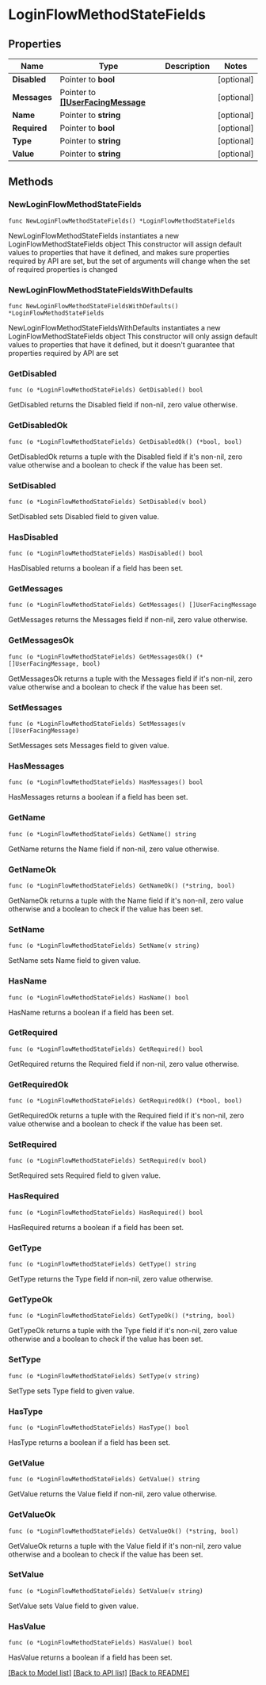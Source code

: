 # LoginFlowMethodStateFields

## Properties

Name | Type | Description | Notes
------------ | ------------- | ------------- | -------------
**Disabled** | Pointer to **bool** |  | [optional] 
**Messages** | Pointer to [**[]UserFacingMessage**](UserFacingMessage.md) |  | [optional] 
**Name** | Pointer to **string** |  | [optional] 
**Required** | Pointer to **bool** |  | [optional] 
**Type** | Pointer to **string** |  | [optional] 
**Value** | Pointer to **string** |  | [optional] 

## Methods

### NewLoginFlowMethodStateFields

`func NewLoginFlowMethodStateFields() *LoginFlowMethodStateFields`

NewLoginFlowMethodStateFields instantiates a new LoginFlowMethodStateFields object
This constructor will assign default values to properties that have it defined,
and makes sure properties required by API are set, but the set of arguments
will change when the set of required properties is changed

### NewLoginFlowMethodStateFieldsWithDefaults

`func NewLoginFlowMethodStateFieldsWithDefaults() *LoginFlowMethodStateFields`

NewLoginFlowMethodStateFieldsWithDefaults instantiates a new LoginFlowMethodStateFields object
This constructor will only assign default values to properties that have it defined,
but it doesn't guarantee that properties required by API are set

### GetDisabled

`func (o *LoginFlowMethodStateFields) GetDisabled() bool`

GetDisabled returns the Disabled field if non-nil, zero value otherwise.

### GetDisabledOk

`func (o *LoginFlowMethodStateFields) GetDisabledOk() (*bool, bool)`

GetDisabledOk returns a tuple with the Disabled field if it's non-nil, zero value otherwise
and a boolean to check if the value has been set.

### SetDisabled

`func (o *LoginFlowMethodStateFields) SetDisabled(v bool)`

SetDisabled sets Disabled field to given value.

### HasDisabled

`func (o *LoginFlowMethodStateFields) HasDisabled() bool`

HasDisabled returns a boolean if a field has been set.

### GetMessages

`func (o *LoginFlowMethodStateFields) GetMessages() []UserFacingMessage`

GetMessages returns the Messages field if non-nil, zero value otherwise.

### GetMessagesOk

`func (o *LoginFlowMethodStateFields) GetMessagesOk() (*[]UserFacingMessage, bool)`

GetMessagesOk returns a tuple with the Messages field if it's non-nil, zero value otherwise
and a boolean to check if the value has been set.

### SetMessages

`func (o *LoginFlowMethodStateFields) SetMessages(v []UserFacingMessage)`

SetMessages sets Messages field to given value.

### HasMessages

`func (o *LoginFlowMethodStateFields) HasMessages() bool`

HasMessages returns a boolean if a field has been set.

### GetName

`func (o *LoginFlowMethodStateFields) GetName() string`

GetName returns the Name field if non-nil, zero value otherwise.

### GetNameOk

`func (o *LoginFlowMethodStateFields) GetNameOk() (*string, bool)`

GetNameOk returns a tuple with the Name field if it's non-nil, zero value otherwise
and a boolean to check if the value has been set.

### SetName

`func (o *LoginFlowMethodStateFields) SetName(v string)`

SetName sets Name field to given value.

### HasName

`func (o *LoginFlowMethodStateFields) HasName() bool`

HasName returns a boolean if a field has been set.

### GetRequired

`func (o *LoginFlowMethodStateFields) GetRequired() bool`

GetRequired returns the Required field if non-nil, zero value otherwise.

### GetRequiredOk

`func (o *LoginFlowMethodStateFields) GetRequiredOk() (*bool, bool)`

GetRequiredOk returns a tuple with the Required field if it's non-nil, zero value otherwise
and a boolean to check if the value has been set.

### SetRequired

`func (o *LoginFlowMethodStateFields) SetRequired(v bool)`

SetRequired sets Required field to given value.

### HasRequired

`func (o *LoginFlowMethodStateFields) HasRequired() bool`

HasRequired returns a boolean if a field has been set.

### GetType

`func (o *LoginFlowMethodStateFields) GetType() string`

GetType returns the Type field if non-nil, zero value otherwise.

### GetTypeOk

`func (o *LoginFlowMethodStateFields) GetTypeOk() (*string, bool)`

GetTypeOk returns a tuple with the Type field if it's non-nil, zero value otherwise
and a boolean to check if the value has been set.

### SetType

`func (o *LoginFlowMethodStateFields) SetType(v string)`

SetType sets Type field to given value.

### HasType

`func (o *LoginFlowMethodStateFields) HasType() bool`

HasType returns a boolean if a field has been set.

### GetValue

`func (o *LoginFlowMethodStateFields) GetValue() string`

GetValue returns the Value field if non-nil, zero value otherwise.

### GetValueOk

`func (o *LoginFlowMethodStateFields) GetValueOk() (*string, bool)`

GetValueOk returns a tuple with the Value field if it's non-nil, zero value otherwise
and a boolean to check if the value has been set.

### SetValue

`func (o *LoginFlowMethodStateFields) SetValue(v string)`

SetValue sets Value field to given value.

### HasValue

`func (o *LoginFlowMethodStateFields) HasValue() bool`

HasValue returns a boolean if a field has been set.


[[Back to Model list]](../README.md#documentation-for-models) [[Back to API list]](../README.md#documentation-for-api-endpoints) [[Back to README]](../README.md)


